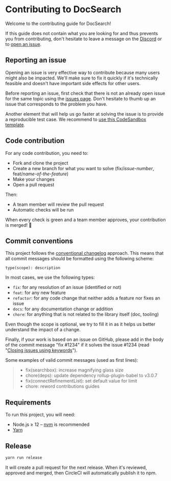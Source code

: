 # Contributing to DocSearch

Welcome to the contributing guide for DocSearch!

If this guide does not contain what you are looking for and thus prevents you from contributing, don't hesitate to leave a message on the [Discord](https://discord.gg/tXdr5mP) or to [open an issue](https://github.com/algolia/docsearch/issues).

## Reporting an issue

Opening an issue is very effective way to contribute because many users might also be impacted. We'll make sure to fix it quickly if it's technically feasible and doesn't have important side effects for other users.

Before reporting an issue, first check that there is not an already open issue for the same topic using the [issues page](https://github.com/algolia/docsearch/issues). Don't hesitate to thumb up an issue that corresponds to the problem you have.

Another element that will help us go faster at solving the issue is to provide a reproducible test case. We recommend to [use this CodeSandbox template](https://codesandbox.io/s/github/algolia/docsearch/tree/next/examples/js).

## Code contribution

For any code contribution, you need to:

- Fork and clone the project
- Create a new branch for what you want to solve (fix/_issue-number_, feat/_name-of-the-feature_)
- Make your changes
- Open a pull request

Then:

- A team member will review the pull request
- Automatic checks will be run

When every check is green and a team member approves, your contribution is merged! 🚀

## Commit conventions

This project follows the [conventional changelog](https://conventionalcommits.org/) approach. This means that all commit messages should be formatted using the following scheme:

```
type(scope): description
```

In most cases, we use the following types:

- `fix`: for any resolution of an issue (identified or not)
- `feat`: for any new feature
- `refactor`: for any code change that neither adds a feature nor fixes an issue
- `docs`: for any documentation change or addition
- `chore`: for anything that is not related to the library itself (doc, tooling)

Even though the scope is optional, we try to fill it in as it helps us better understand the impact of a change.

Finally, if your work is based on an issue on GitHub, please add in the body of the commit message "fix #1234" if it solves the issue #1234 (read "[Closing issues using keywords](https://help.github.com/en/articles/closing-issues-using-keywords)").

Some examples of valid commit messages (used as first lines):

> - fix(searchbox): increase magnifying glass size
> - chore(deps): update dependency rollup-plugin-babel to v3.0.7
> - fix(connectRefinementList): set default value for limit
> - chore: reword contributions guides

## Requirements

To run this project, you will need:

- Node.js ≥ 12 – [nvm](https://github.com/creationix/nvm#install-script) is recommended
- [Yarn](https://yarnpkg.com)

## Release

```sh
yarn run release
```

It will create a pull request for the next release. When it's reviewed, approved and merged, then CircleCI will automatically publish it to npm.
